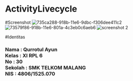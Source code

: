 # ActivityLivecycle
#Screenshot
![735ca288-918b-11e6-9dbc-f306dee411c2](https://cloud.githubusercontent.com/assets/22120736/22575930/5626bb8c-e9eb-11e6-8aa2-145e9b6f2174.jpeg)
![73579f86-918b-11e6-801a-4c3eb0c6aeb6](https://cloud.githubusercontent.com/assets/22120736/22575931/5627e07a-e9eb-11e6-87db-26f0afcde839.jpeg)
![screenshot 2](https://cloud.githubusercontent.com/assets/22120736/22582954/9f93c090-ea1c-11e6-96e4-19ef5ab6360c.png)
<br>


#Identitas
<h3> 
Nama : Qurrotul Ayun <br>
Kelas : XI RPL 6  <br>
No : 30 <br>
Sekolah : SMK TELKOM MALANG <br> 
NIS : 4806/1525.070
</h3>
